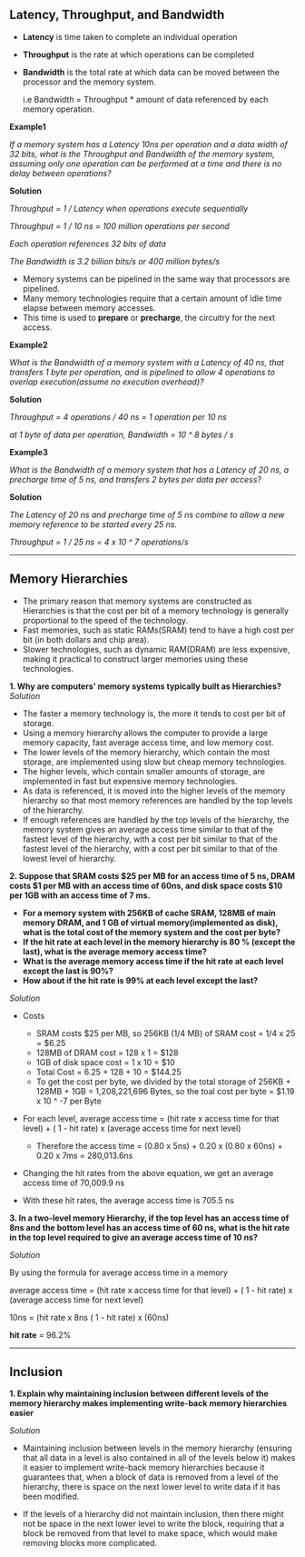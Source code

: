 ## Latency, Throughput, and Bandwidth

- **Latency** is time taken to complete an individual operation
- **Throughput** is the rate at which operations can be completed
- **Bandwidth** is the total rate at which data can be moved between the processor and the memory system.

    i.e Bandwidth = Throughput * amount of data referenced by each memory operation.


**Example1**

*If a memory system has a Latency 10ns per operation and a data width of 32 bits, what is the Throughput and Bandwidth of the memory system,
assuming only one operation can be performed at a time and there is no delay between operations?*


**Solution**

*Throughput = 1 / Latency   when operations execute sequentially*

*Throughput = 1 / 10 ns = 100 million operations per second*

*Each operation references 32 bits of data*

*The Bandwidth is 3.2 billion bits/s or 400 million bytes/s*


- Memory systems can be pipelined in the same way that processors are pipelined.
- Many memory technologies require that a certain amount of idle time elapse between memory accesses.
- This time is used to **prepare** or **precharge**, the circuitry for the next access.

**Example2**

*What is the Bandwidth of a memory system with a Latency of 40 ns, that transfers 1 byte per operation, and is pipelined to allow 4 operations 
to overlap execution(assume no execution overhead)?*

**Solution**

*Throughput = 4 operations / 40 ns = 1 operation per 10 ns*

*at 1 byte of data per operation, Bandwidth = 10 ^ 8 bytes / s*


**Example3**

*What is the Bandwidth of a memory system that has a Latency of 20 ns, a precharge time of 5 ns, and transfers 2 bytes per data per access?*

**Solution**

*The Latency of 20 ns and precharge time of 5 ns combine to allow a new memory reference to be started every 25 ns.*

*Throughput = 1 / 25 ns = 4 x 10 ^ 7 operations/s*


_________________________________________________________________________________________
## Memory Hierarchies

- The primary reason that memory systems are constructed as Hierarchies is that the cost per bit of a memory technology is generally proportional to the speed of the technology.
- Fast memories, such as static RAMs(SRAM) tend to have a high cost per bit (in both dollars and chip area).
- Slower technologies, such as dynamic RAM(DRAM) are less expensive, making it practical to construct larger memories using these technologies.

**1. Why are computers' memory systems typically built as Hierarchies?**
*Solution*

- The faster a memory technology is, the more it tends to cost per bit of storage. 
- Using a memory hierarchy allows the computer to provide a large memory capacity, fast average access time, and low memory cost.
- The lower levels of the memory hierarchy, which contain the most storage, are implemented using slow but cheap memory technologies.
- The higher levels,  which contain smaller amounts of storage, are implemented in fast but expensive memory technologies.
- As data is referenced, it is moved into the higher levels of the memory hierarchy so that most memory references are handled by the top levels of the hierarchy.
- If enough references are handled by the top levels of the hierarchy, the memory system gives an average access time similar to that of the fastest level of the hierarchy, with a cost per bit similar to that of the fastest level of the hierarchy, with a cost per bit similar to that of the lowest level of hierarchy.


**2. Suppose that SRAM costs $25 per MB for an access time of 5 ns, DRAM costs $1 per MB with an access time of 60ns, and disk space costs $10 per 1GB with an access time of 7 ms.**

- **For a memory system with 256KB of cache SRAM, 128MB of main memory DRAM, and 1 GB of virtual memory(implemented as disk), what is the total cost of the memory system and the cost per byte?**
- **If the hit rate at each level in the memory hierarchy is 80 % (except the last), what is the average memory access time?**
- **What is the average memory access time if the hit rate at each level except the last is 90%?**
- **How about if the hit rate is 99% at each level except the last?**

*Solution*

- Costs
    - SRAM costs $25 per MB, so 256KB (1/4 MB) of SRAM cost = 1/4 x 25 = $6.25
    - 128MB of DRAM cost = 128 x 1 = $128
    - 1GB of disk space cost = 1 x 10 = $10
    - Total Cost = 6.25 + 128 + 10 = $144.25
    - To get the cost per byte, we divided by the total storage of 256KB + 128MB + 1GB = 1,208,221,696 Bytes, so the toal cost per byte = $1.19 x 10 ^ -7 per Byte
    
- For each level, average access time = (hit rate x access time for that level) + ( 1 - hit rate) x (average access time for next level)
    - Therefore the access time = (0.80 x 5ns) + 0.20 x (0.80 x 60ns) + 0.20 x 7ms = 280,013.6ns
    
- Changing the hit rates from the above equation, we get an average access time of 70,009.9 ns

- With these hit rates, the average access time is 705.5 ns



**3. In a two-level memory Hierarchy, if the top level has an access time of 8ns and the bottom level has an access time of 60 ns, what is the hit rate in the top level required to give an average access time of 10 ns?**

*Solution*

By using the formula for average access time in a memory

average access time = (hit rate x access time for that level) + ( 1 - hit rate) x (average access time for next level)

10ns = (hit rate x 8ns ( 1 - hit rate) x (60ns)

**hit rate** = 96.2%


______________________________________________________________________________________________

## Inclusion

**1. Explain why maintaining inclusion between different levels of the memory hierarchy makes implementing write-back memory hierarchies easier**

*Solution*

- Maintaining inclusion between levels in the memory hierarchy (ensuring that all data in a level is also contained in all of the levels below it) makes it easier to implement write-back memory hierarchies because it guarantees that, when a block of data is removed from a level of the hierarchy, there is space on the next lower level to write data if it has been modified.

- If the levels of a hierarchy did not maintain inclusion, then there might not be space in the next lower level to write the block, requiring that a block be removed from that level to make space, which would make removing blocks more complicated.


